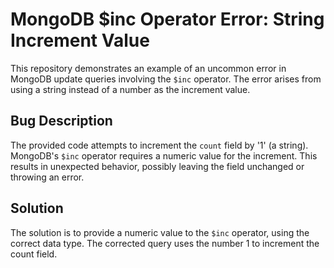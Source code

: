 # MongoDB $inc Operator Error: String Increment Value

This repository demonstrates an example of an uncommon error in MongoDB update queries involving the `$inc` operator.  The error arises from using a string instead of a number as the increment value.

## Bug Description
The provided code attempts to increment the `count` field by '1' (a string).  MongoDB's `$inc` operator requires a numeric value for the increment.  This results in unexpected behavior, possibly leaving the field unchanged or throwing an error.

## Solution
The solution is to provide a numeric value to the `$inc` operator, using the correct data type.  The corrected query uses the number 1 to increment the count field.